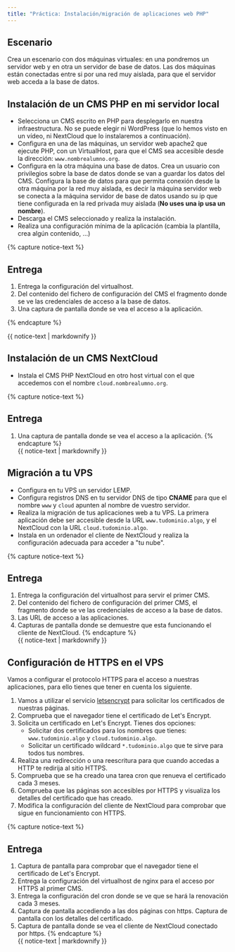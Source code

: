```yaml
---
title: "Práctica: Instalación/migración de aplicaciones web PHP"
---
```


## Escenario

Crea un escenario con dos máquinas virtuales: en una pondremos un servidor web y en otra un servidor de base de datos. Las dos máquinas están conectadas entre si por una red muy aislada, para que el servidor web acceda a la base de datos.

## Instalación de un CMS PHP en mi servidor local

* Selecciona un CMS escrito en PHP para desplegarlo en nuestra infraestructura. No se puede elegir ni WordPress (que lo hemos visto en un vídeo, ni NextCloud que lo instalaremos a continuación).
* Configura en una de las máquinas, un servidor web apache2 que ejecute PHP, con un VirtualHost, para que el CMS sea accesible desde la dirección: `www.nombrealumno.org`.
* Configura en la otra máquina una base de datos. Crea un usuario con privilegios sobre la base de datos donde se van a guardar los datos del CMS. Configura la base de datos para que permita conexión desde la otra máquina por la red muy aislada, es decir la máquina servidor web se conecta a la máquina servidor de base de datos usando su ip que tiene configurada en la red privada muy aislada (**No uses una ip usa un nombre**).
* Descarga el CMS seleccionado y realiza la instalación.
* Realiza una configuración mínima de la aplicación (cambia la plantilla, crea algún contenido, ...)

{% capture notice-text %}
## Entrega

1. Entrega la configuración del virtualhost.
2. Del contenido del fichero de configuración del CMS el fragmento donde se ve las credenciales de acceso a la base de datos.
3. Una captura de pantalla donde se vea el acceso a la aplicación.

{% endcapture %}<div class="notice--info">{{ notice-text | markdownify }}</div>

## Instalación de un CMS NextCloud

* Instala el CMS PHP NextCloud en otro host virtual con el que accedemos con el nombre `cloud.nombrealumno.org`.

{% capture notice-text %}
## Entrega

1. Una captura de pantalla donde se vea el acceso a la aplicación.
{% endcapture %}<div class="notice--info">{{ notice-text | markdownify }}</div>


## Migración a tu VPS

* Configura en tu VPS un servidor LEMP.
* Configura registros DNS en tu servidor DNS de tipo **CNAME** para que el nombre `www` y `cloud` apunten al nombre de vuestro servidor.
* Realiza la migración de tus aplicaciones web a tu VPS. La primera aplicación debe ser accesible desde la URL `www.tudominio.algo`, y el NextCloud con la URL `cloud.tudominio.algo`.
* Instala en un ordenador el cliente de NextCloud y realiza la configuración adecuada para acceder a "tu nube".


{% capture notice-text %}
## Entrega

1. Entrega la configuración del virtualhost para servir el primer CMS.
2. Del contenido del fichero de configuración del primer CMS, el fragmento donde se ve las credenciales de acceso a la base de datos.
3. Las URL de acceso a las aplicaciones.
4. Capturas de pantalla donde se demuestre que esta funcionando el cliente de NextCloud.
{% endcapture %}<div class="notice--info">{{ notice-text | markdownify }}</div>

## Configuración de HTTPS en el VPS

Vamos a configurar el protocolo HTTPS para el acceso a nuestras aplicaciones, para ello tienes que tener en cuenta los siguiente.

1. Vamos a utilizar el servicio [letsencrypt](https://letsencrypt.org) para solicitar los certificados de nuestras páginas.
2. Comprueba que el navegador tiene el certificado de Let's Encrypt.
3. Solicita un certificado en Let's Encrypt. Tienes dos opciones:
    * Solicitar dos certificados para los nombres que tienes: `www.tudominio.algo` y `cloud.tudominio.algo`.
    * Solicitar un certificado wildcard `*.tudominio.algo` que te sirve para todos tus nombres.
4. Realiza una redirección o una reescritura para que cuando accedas a HTTP te redirija al sitio HTTPS.
5. Comprueba que se ha creado una tarea cron que renueva el certificado cada 3 meses.
6. Comprueba que las páginas son accesibles por HTTPS y visualiza los detalles del certificado que has creado.
7. Modifica la configuración del cliente de NextCloud para comprobar que sigue en funcionamiento con HTTPS.


{% capture notice-text %}
## Entrega

1. Captura de pantalla para comprobar que el navegador tiene el certificado de Let's Encrypt.
2. Entrega la configuración del virtualhost de nginx para el acceso por HTTPS al primer CMS.
3. Entrega la configuración del cron donde se ve que se hará la renovación cada 3 meses.
4. Captura de pantalla accediendo a las dos páginas con https. Captura de pantalla con los detalles del certificado.
5. Captura de pantalla donde se vea el cliente de NextCloud conectado por https.
{% endcapture %}<div class="notice--info">{{ notice-text | markdownify }}</div>
